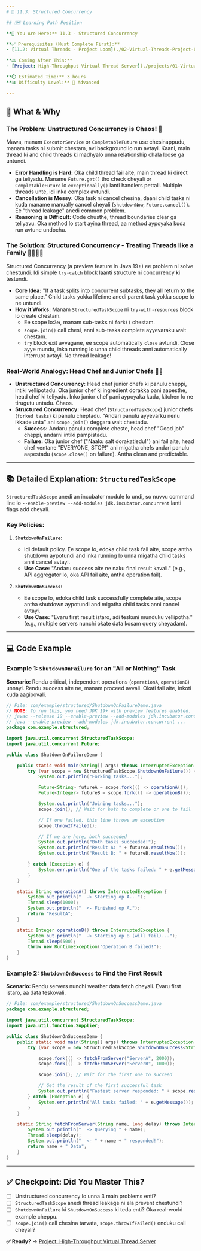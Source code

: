 ```yaml
---
# 🎯 11.3: Structured Concurrency

## 🗺️ Learning Path Position

**📍 You Are Here:** 11.3 - Structured Concurrency

**✅ Prerequisites (Must Complete First):**
- [11.2: Virtual Threads - Project Loom](./02-Virtual-Threads-Project-Loom.md) - Structured concurrency anedi virtual threads tho kalisi chala powerful ga untundi.

**🔜 Coming After This:**
- [Project: High-Throughput Virtual Thread Server](./projects/01-Virtual-Thread-Server.md) - Ee modern concepts ni use chesi, oka hands-on project build cheddam.

**⏱️ Estimated Time:** 3 hours
**📊 Difficulty Level:** 🔴 Advanced

---
```


## 🤔 What & Why

### The Problem: Unstructured Concurrency is Chaos! 🤯
Mawa, manam `ExecutorService` or `CompletableFuture` use chesinappudu, manam tasks ni submit chestam, avi background lo run avtayi. Kaani, main thread ki and child threads ki madhyalo unna relationship chala loose ga untundi.
- **Error Handling is Hard:** Oka child thread fail aite, main thread ki direct ga teliyadu. Maname `Future.get()` tho check cheyali or `CompletableFuture` lo `exceptionally()` lanti handlers pettali. Multiple threads unte, idi inka complex avtundi.
- **Cancellation is Messy:** Oka task ni cancel chesina, daani child tasks ni kuda maname manually cancel cheyali (`shutdownNow`, `Future.cancel()`). Ee "thread leakage" anedi common problem.
- **Reasoning is Difficult:** Code chusthe, thread boundaries clear ga teliyavu. Oka method lo start ayina thread, aa method aypoyaka kuda run avtune undochu.

### The Solution: Structured Concurrency - Treating Threads like a Family 👨‍👩‍👧‍👦
Structured Concurrency (a preview feature in Java 19+) ee problem ni solve chestundi. Idi simple `try-catch` block laanti structure ni concurrency ki testundi.
- **Core Idea:** "If a task splits into concurrent subtasks, they all return to the same place." Child tasks yokka lifetime anedi parent task yokka scope lo ne untundi.
- **How it Works:** Manam `StructuredTaskScope` ni `try-with-resources` block lo create chestam.
  - Ee scope loపల, manam sub-tasks ni `fork()` chestam.
  - `scope.join()` call chesi, anni sub-tasks complete ayyevaraku wait chestam.
  - `try` block exit avvagane, ee scope automatically `close` avtundi. Close ayye mundu, inka running lo unna child threads anni automatically interrupt avtayi. No thread leakage!

### Real-World Analogy: Head Chef and Junior Chefs 👨‍🍳
- **Unstructured Concurrency:** Head chef junior chefs ki panulu cheppi, intiki vellipotadu. Oka junior chef ki ingredient dorakka pani aapesthe, head chef ki teliyadu. Inko junior chef pani aypoyaka kuda, kitchen lo ne tirugutu untadu. Chaos.
- **Structured Concurrency:** Head chef (`StructuredTaskScope`) junior chefs (`forked tasks`) ki panulu cheptadu. "Andari panulu ayyevarku nenu ikkade unta" ani `scope.join()` deggara wait chestadu.
  - **Success:** Andaru panulu complete cheste, head chef "Good job" cheppi, andarni intiki pampistadu.
  - **Failure:** Oka junior chef ("Naaku salt dorakatledu!") ani fail aite, head chef ventane "EVERYONE, STOP!" ani migatha chefs andari panulu aapestadu (`scope.close()` on failure). Antha clean and predictable.

---

## 📚 Detailed Explanation: `StructuredTaskScope`

`StructuredTaskScope` anedi an incubator module lo undi, so nuvvu command line lo `--enable-preview --add-modules jdk.incubator.concurrent` lanti flags add cheyali.

### Key Policies:

1.  **`ShutdownOnFailure`:**
    - Idi default policy. Ee scope lo, edoka child task fail aite, scope antha shutdown aypotundi and inka running lo unna migatha child tasks anni cancel avtayi.
    - **Use Case:** "Andaru success aite ne naku final result kavali." (e.g., API aggregator lo, oka API fail aite, antha operation fail).

2.  **`ShutdownOnSuccess`:**
    - Ee scope lo, edoka child task successfully complete aite, scope antha shutdown aypotundi and migatha child tasks anni cancel avtayi.
    - **Use Case:** "Evaru first result istaro, adi teskuni munduku vellipotha." (e.g., multiple servers nunchi okate data kosam query cheyadam).

---

## 💻 Code Example

### Example 1: `ShutdownOnFailure` for an "All or Nothing" Task
**Scenario:** Rendu critical, independent operations (`operationA`, `operationB`) unnayi. Rendu success aite ne, manam proceed avvali. Okati fail aite, inkoti kuda aagipovali.
```java
// File: com/example/structured/ShutdownOnFailureDemo.java
// NOTE: To run this, you need JDK 19+ with preview features enabled.
// javac --release 19 --enable-preview --add-modules jdk.incubator.concurrent ...
// java --enable-preview --add-modules jdk.incubator.concurrent ...
package com.example.structured;

import java.util.concurrent.StructuredTaskScope;
import java.util.concurrent.Future;

public class ShutdownOnFailureDemo {

    public static void main(String[] args) throws InterruptedException {
        try (var scope = new StructuredTaskScope.ShutdownOnFailure()) {
            System.out.println("Forking tasks...");

            Future<String> futureA = scope.fork(() -> operationA());
            Future<Integer> futureB = scope.fork(() -> operationB());

            System.out.println("Joining tasks...");
            scope.join(); // Wait for both to complete or one to fail

            // If one failed, this line throws an exception
            scope.throwIfFailed();

            // If we are here, both succeeded
            System.out.println("Both tasks succeeded!");
            System.out.println("Result A: " + futureA.resultNow());
            System.out.println("Result B: " + futureB.resultNow());

        } catch (Exception e) {
            System.err.println("One of the tasks failed: " + e.getMessage());
        }
    }

    static String operationA() throws InterruptedException {
        System.out.println("  -> Starting op A...");
        Thread.sleep(1000);
        System.out.println("  <- Finished op A.");
        return "ResultA";
    }

    static Integer operationB() throws InterruptedException {
        System.out.println("  -> Starting op B (will fail)...");
        Thread.sleep(500);
        throw new RuntimeException("Operation B failed!");
    }
}
```

### Example 2: `ShutdownOnSuccess` to Find the First Result
**Scenario:** Rendu servers nunchi weather data fetch cheyali. Evaru first istaro, aa data teskovali.
```java
// File: com/example/structured/ShutdownOnSuccessDemo.java
package com.example.structured;

import java.util.concurrent.StructuredTaskScope;
import java.util.function.Supplier;

public class ShutdownOnSuccessDemo {
    public static void main(String[] args) throws InterruptedException {
        try (var scope = new StructuredTaskScope.ShutdownOnSuccess<String>()) {

            scope.fork(() -> fetchFromServer("ServerA", 2000));
            scope.fork(() -> fetchFromServer("ServerB", 1000));

            scope.join(); // Wait for the first one to succeed

            // Get the result of the first successful task
            System.out.println("Fastest server responded: " + scope.result());
        } catch (Exception e) {
            System.err.println("All tasks failed: " + e.getMessage());
        }
    }

    static String fetchFromServer(String name, long delay) throws InterruptedException {
        System.out.println("  -> Querying " + name);
        Thread.sleep(delay);
        System.out.println("  <- " + name + " responded!");
        return name + " Data";
    }
}
```

---

## ✅ Checkpoint: Did You Master This?
- [ ] Unstructured concurrency lo unna 3 main problems enti?
- [ ] `StructuredTaskScope` anedi thread leakage ni ela prevent chestundi?
- [ ] `ShutdownOnFailure` ki `ShutdownOnSuccess` ki teda enti? Oka real-world example cheppu.
- [ ] `scope.join()` call chesina tarvata, `scope.throwIfFailed()` enduku call cheyali?

**✅ Ready?** → [Project: High-Throughput Virtual Thread Server](./projects/01-Virtual-Thread-Server.md)
